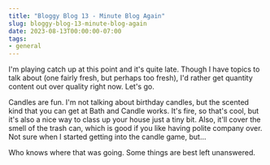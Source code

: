 ```yaml
---
title: "Bloggy Blog 13 - Minute Blog Again"
slug: bloggy-blog-13-minute-blog-again
date: 2023-08-13T00:00:00-07:00
tags:
- general
---
```

I'm playing catch up at this point and it's quite late. Though I have topics to talk about (one fairly fresh, but perhaps too fresh), I'd rather get quantity content out over quality right now. Let's go.

Candles are fun. I'm not talking about birthday candles, but the scented kind that you can get at Bath and Candle works. It's fire, so that's cool, but it's also a nice way to class up your house just a tiny bit. Also, it'll cover the smell of the trash can, which is good if you like having polite company over. Not sure when I started getting into the candle game, but...

Who knows where that was going. Some things are best left unanswered.

